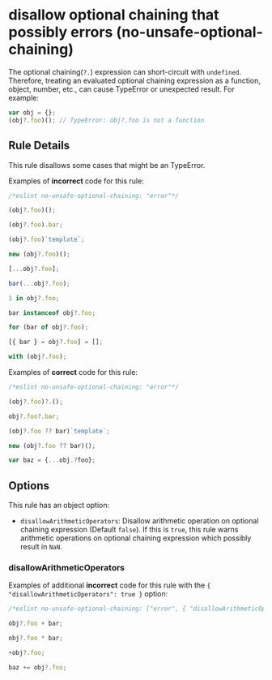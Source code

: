 # disallow optional chaining that possibly errors (no-unsafe-optional-chaining)

The optional chaining(`?.`) expression can short-circuit with `undefined`. Therefore, treating an evaluated optional chaining expression as a function, object, number, etc., can cause TypeError or unexpected result. For example:

```js
var obj = {};
(obj?.foo)(); // TypeError: obj?.foo is not a function
```

## Rule Details

This rule disallows some cases that might be an TypeError.

Examples of **incorrect** code for this rule:

```js
/*eslint no-unsafe-optional-chaining: "error"*/

(obj?.foo)();

(obj?.foo).bar;

(obj?.foo)`template`;

new (obj?.foo)();

[...obj?.foo];

bar(...obj?.foo);

1 in obj?.foo;

bar instanceof obj?.foo;

for (bar of obj?.foo);

[{ bar } = obj?.foo] = [];

with (obj?.foo);
```

Examples of **correct** code for this rule:

```js
/*eslint no-unsafe-optional-chaining: "error"*/

(obj?.foo)?.();

obj?.foo?.bar;

(obj?.foo ?? bar)`template`;

new (obj?.foo ?? bar)();

var baz = {...obj.?foo};
```

## Options

This rule has an object option:

- `disallowArithmeticOperators`: Disallow arithmetic operation on optional chaining expression (Default `false`). If this is `true`, this rule warns arithmetic operations on optional chaining expression which possibly result in `NaN`.

### disallowArithmeticOperators

Examples of additional **incorrect** code for this rule with the `{ "disallowArithmeticOperators": true }` option:

```js
/*eslint no-unsafe-optional-chaining: ["error", { "disallowArithmeticOperators": true }]*/

obj?.foo + bar;

obj?.foo * bar;

+obj?.foo;

baz += obj?.foo;
```
